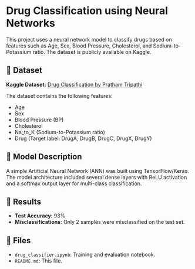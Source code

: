 
# Drug Classification using Neural Networks

This project uses a neural network model to classify drugs based on features such as Age, Sex, Blood Pressure, Cholesterol, and Sodium-to-Potassium ratio. The dataset is publicly available on Kaggle.

## 🔗 Dataset

**Kaggle Dataset:** [Drug Classification by Pratham Tripathi](https://www.kaggle.com/datasets/prathamtripathi/drug-classification)

The dataset contains the following features:
- Age
- Sex
- Blood Pressure (BP)
- Cholesterol
- Na_to_K (Sodium-to-Potassium ratio)
- Drug (Target label: DrugA, DrugB, DrugC, DrugX, DrugY)

## 🧠 Model Description

A simple Artificial Neural Network (ANN) was built using TensorFlow/Keras. The model architecture included several dense layers with ReLU activation and a softmax output layer for multi-class classification.

## 🎯 Results

- **Test Accuracy**: 93%
- **Misclassifications**: Only 2 samples were misclassified on the test set.

## 📁 Files

- `drug_classifier.ipynb`: Training and evaluation notebook.
- `README.md`: This file.
